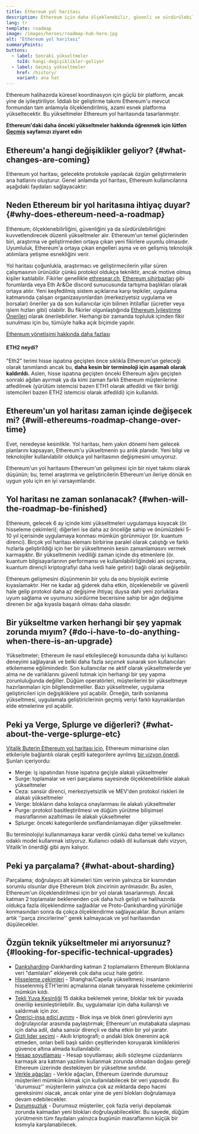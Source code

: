 ```yaml
---
title: Ethereum yol haritası
description: Ethereum için daha ölçeklenebilir, güvenli ve sürdürülebilir olmanın yolu.
lang: tr
template: roadmap
image: /images/heroes/roadmap-hub-hero.jpg
alt: "Ethereum yol haritası"
summaryPoints:
buttons:
  - label: Sonraki yükseltmeler
    toId: hangi-degişiklikler-geliyor
  - label: Geçmiş yükseltmeler
    href: /history/
    variant: ana hat
---
```


Ethereum halihazırda küresel koordinasyon için güçlü bir platform, ancak yine de iyileştiriliyor. İddialı bir geliştirme takımı Ethereum'u mevcut formundan tam anlamıyla ölçeklendirilmiş, azami esnek platforma yükseltecektir. Bu yükseltmeler Ethereum yol haritasında tasarlanmıştır.

**Ethereum'daki daha önceki yükseltmeler hakkında öğrenmek için lütfen [Geçmiş](/history/) sayfamızı ziyaret edin**

## Ethereum'a hangi değişiklikler geliyor? {#what-changes-are-coming}

Ethereum yol haritası, gelecekte protokole yapılacak özgün geliştirmelerin ana hatlarını oluşturur. Genel anlamda yol haritası, Ethereum kullanıcılarına aşağıdaki faydaları sağlayacaktır:

<CardGrid>
  <RoadmapActionCard
    href="/roadmap/scaling"
    title="Daha ucuz işlemler"
    image="scaling"
    description="Rollups are too expensive and rely on centralized components, causing users to place too much trust in their operators. The roadmap includes fixes for both of these problems."
    buttonText="More on reducing fees"
  />
  <RoadmapActionCard
    href="/roadmap/security"
    title="Daha fazla güvenlik"
    image="security"
    description="Ethereum is already very secure but it can be made even stronger, ready to withstand all kinds of attack far into the future."
    buttonText="More on security"
  />
  <RoadmapActionCard
    href="/roadmap/user-experience"
    title="Daha iyi kullanıcı deneyimi"
    image="userExperience"
    description="More support for smart contract wallets and light-weight nodes will make using Ethereum simpler and safer."
    buttonText="More on user experience"
  />
  <RoadmapActionCard
    href="/roadmap/future-proofing"
    title="Gelecek garantisi"
    image="futureProofing"
    description="Ethereum researchers and developers are solving tomorrow's problems today, readying the network for future generations."
    buttonText="More on future proofing"
  />
</CardGrid>

## Neden Ethereum bir yol haritasına ihtiyaç duyar? {#why-does-ethereum-need-a-roadmap}

Ethereum; ölçeklenebilirliğini, güvenliğini ya da sürdürülebilirliğini kuvvetlendirecek düzenli yükseltmeler alır. Ethereum'un temel güçlerinden biri, araştırma ve geliştirmeden ortaya çıkan yeni fikirlere uyumlu olmasıdır. Uyumluluk, Ethereum'a ortaya çıkan engelleri aşma ve en gelişmiş teknolojik atılımlara yetişme esnekliğini verir.

<RoadmapImageContent title="Yol haritası nasıl tanımlandı">

Yol haritası çoğunlukla, araştırmacı ve geliştirmecilerin yıllar süren çalışmasının ürünüdür çünkü protokol oldukça tekniktir, ancak motive olmuş kişiler katılabilir. Fikirler genellikle [ethresear.ch](https://ethresear.ch/), [Ethereum sihirbazları](https://ethereum-magicians.org/) gibi forumlarda veya Eth Ar&Ge discord sunucusunda tartışma başlıkları olarak ortaya atılır. Yeni keşfedilmiş sistem açıklarına karşı tepkiler, uygulama katmanında çalışan organizasyonlardan (merkeziyetsiz uygulama ve borsalar) öneriler ya da son kullanıcılar için bilinen ihtilaflar (ücretler veya işlem hızları gibi) olabilir. Bu fikirler olgunlaştığında [Ethereum İyileştirme Önerileri](https://eips.ethereum.org/) olarak önerilebilirler. Herhangi bir zamanda topluluk içinden fikir sunulması için bu, tümüyle halka açık biçimde yapılır.

[Ethereum yönetişimi hakkında daha fazlası](/governance/)

</RoadmapImageContent>

<Alert className="mb-8">
<AlertContent>
  <h4 style={{ marginTop: 0 }}>ETH2 neydi?</h4>

  <p className="mb-0">"Eth2" terimi hisse ispatına geçişten önce sıklıkla Ethereum'un geleceği olarak tanımlandı ancak bu, <strong>daha kesin bir terminoloji için aşamalı olarak kaldırıldı.</strong> Aslen, hisse ispatına geçişten önceki Ethereum ağını geçişten sonraki ağdan ayırmak ya da kimi zaman farklı Ethereum müşterilerine atfedilmek (yürütüm istemcisi bazen ETH1 olarak atfedildi ve fikir birliği istemcileri bazen ETH2 istemcisi olarak atfedildi) için kullanıldı.</p>

</AlertContent>
</Alert>

## Ethereum'un yol haritası zaman içinde değişecek mi? {#will-ethereums-roadmap-change-over-time}

Evet, neredeyse kesinlikle. Yol haritası, hem yakın dönemi hem gelecek planlarını kapsayan, Ethereum'u yükseltmenin şu anlık planıdır. Yeni bilgi ve teknolojiler kullanılabilir oldukça yol haritasının değişmesini umuyoruz.

Ethereum'un yol haritasını Ethereum'un gelişmesi için bir niyet takımı olarak düşünün; bu, temel araştırma ve geliştiricilerin Ethereum'un ileriye dönük en uygun yolu için en iyi varsayımlarıdır.

## Yol haritası ne zaman sonlanacak? {#when-will-the-roadmap-be-finished}

Ethereum, gelecek 6 ay içinde kimi yükseltmeleri uygulamaya koyacak (ör. hisseleme çekimleri); diğerleri ise daha az önceliğe sahip ve önümüzdeki 5-10 yıl içerisinde uygulamaya konması mümkün görünmüyor (ör. kuantum direnci). Birçok yol haritası elemanı birbirine paralel olarak çalıştığı ve farklı hızlarla geliştirildiği için her bir yükseltmenin kesin zamanlamasını vermek karmaşıktır. Bir yükseltmenin ivediliği zaman içinde dış etmenlere (ör. kuantum bilgisayarlarının performansı ve kullanılabilirliğindeki ani sıçrama, kuantum dirençli kriptografiyi daha ivedi hale getirir) bağlı olarak değişebilir.

Ethereum gelişmesini düşünmenin bir yolu da onu biyolojik evrimle kıyaslamaktır. Her ne kadar ağ giderek daha etkin, ölçeklenebilir ve güvenli hale gelip protokol daha az değişime ihtiyaç duysa dahi yeni zorluklara uyum sağlama ve uyumunu sürdürme becerisine sahip bir ağın değişime direnen bir ağa kıyasla başarılı olması daha olasıdır.

## Bir yükseltme varken herhangi bir şey yapmak zorunda mıyım? {#do-i-have-to-do-anything-when-there-is-an-upgrade}

Yükseltmeler; Ethereum ile nasıl etkileşileceği konusunda daha iyi kullanıcı deneyimi sağlayarak ve belki daha fazla <i>seçenek</i> sunarak son kullanıcıları etkilememe eğilimindedir. Son kullanıcılar ne aktif olarak yükseltmelerde yer alma ne de varlıklarını güvenli tutmak için herhangi bir şey yapma zorunluluğunda değiller. Düğüm operatörleri, müşterilerini bir yükseltmeye hazırlanmaları için bilgilendirmeliler. Bazı yükseltmeler, uygulama geliştiricileri için değişikliklere yol açabilir. Örneğin, tarih sonlanma yükseltmesi, uygulamala geliştiriclerinin geçmiş veriyi farklı kaynaklardan elde etmelerine yol açabilir.

## Peki ya Verge, Splurge ve diğerleri? {#what-about-the-verge-splurge-etc}

[Vitalik Buterin Ethereum yol haritası için](https://twitter.com/VitalikButerin/status/1588669782471368704), Ethereum mimarisine olan etkileriyle bağlantılı olarak çeşitli kategorilere ayrılmış [bir vizyon önerdi](https://twitter.com/VitalikButerin/status/1588669782471368704). Şunları içeriyordu:

- Merge: iş ispatından hisse ispatına geçişle alakalı yükseltmeler
- Surge: toplamalar ve veri parçalama sayesinde ölçeklenebilirlikle alakalı yükseltmeler
- Ceza: sansür direnci, merkeziyetsizlik ve MEV'den protokol riskleri ile alakalı yükseltmeler
- Verge: blokların daha kolayca onaylanması ile alakalı yükseltmeler
- Purge: protokol basitleştirilmesi ve düğüm yürütme bilişimsel masraflarının azaltılması ile alakalı yükseltmeler
- Splurge: önceki kategorilerde sınıflandırılamayan diğer yükseltmeler.

Bu terminolojiyi kullanmamaya karar verdik çünkü daha temel ve kullanıcı odaklı model kullanmak istiyoruz. Kullanıcı odaklı dil kullansak dahi vizyon, Vitalik'in önerdiği gibi aynı kalıyor.

## Peki ya parçalama? {#what-about-sharding}

Parçalama; doğrulayıcı alt kümeleri tüm verinin yalnızca bir kısmından sorumlu olsunlar diye Ethereum blok zincirinin ayrılmasıdır. Bu aslen, Ethereum'un ölçeklendirilmesi için bir yol olarak tasarlanmıştı. Ancak katman 2 toplamalar beklenenden çok daha hızlı gelişti ve halihazırda oldukça fazla ölçeklendirme sağladılar ve Proto-Danksharding yürürlüğe konmasından sonra da çokça ölçeklendirme sağlayacaklar. Bunun anlamı artık ''parça zincirlerine'' gerek kalmayacak ve yol haritasından düşülecekler.

## Özgün teknik yükseltmeler mi arıyorsunuz? {#looking-for-specific-technical-upgrades}

- [Danksharding](/roadmap/danksharding)-Dankharding katman 2 toplamalarını Ethereum Bloklarına veri "damlaları" ekleyerek çok daha ucuz hale getirir.
- [Hisseleme çekimleri](/staking/withdrawals) - Shanghai/Capella yükseltmesi; insanların hisselenmiş ETH'lerini açmalarına olanak tanıyarak hisseleme çekimlerini mümkün kıldı.
- [Tekli Yuva Kesinliği](/roadmap/single-slot-finality) 15 dakika beklemek yerine, bloklar tek bir yuvada önerilip kesinleştirilebilir. Bu, uygulamalar için daha kullanışlı ve saldırmak için zor.
- [Önerici-inşa edici ayrımı](/roadmap/pbs) - Blok inşa ve blok öneri görevlerini ayrı doğrulayıcılar arasında paylaştırmak; Ethereum'un mutabakata ulaşması için daha adil, daha sansür dirençli ve daha etkin bir yol yaratır.
- [Gizli lider seçimi](/roadmap/secret-leader-election) - Akıllı kriptografi; o andaki blok önerenini açık etmeden, onları belli başlı saldırı çeşitlerinden koruyarak kimliklerini güvence altına almada kullanılabilir.
- [Hesap soyutlaması](/roadmap/account-abstraction) - Hesap soyutlaması; akıllı sözleşme cüzdanlarını karmaşık ara katman yazılımı kullanmak zorunda olmadan doğası gereği Ethereum üzerinde destekleyen bir yükseltme sınıfıdır.
- [Verkle ağaçları](/roadmap/verkle-trees) - Verkle ağaçları, Ethereum üzerinde durumsuz müşterileri mümkün kılmak için kullanılabilecek bir veri yapısıdır. Bu 'durumsuz'' müşterilerin yalnızca çok az miktarda depo hacmi gereksinimi olacak, ancak onlar yine de yeni blokları doğrulamaya devam edebilecekler.
- [Durumsuzluk](/roadmap/statelessness) - Durumsuz müşteriler, çok fazla veriyi depolamak zorunda kalmadan yeni blokları doğrulayabilecekler. Bu sayede, düğüm yürütmenin tüm faydaları yalnızca bugünün masraflarının küçük bir kısmıyla karşılanabilecek.
